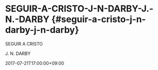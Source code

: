 # SEGUIR-A-CRISTO-J-N-DARBY-J.-N.-DARBY {#seguir-a-cristo-j-n-darby-j-n-darby}

SEGUIR A CRISTO

J. N. DARBY

2017-07-21T17:00:00+09:00